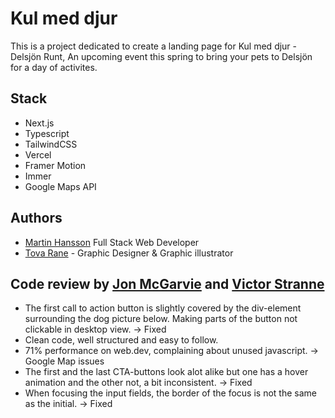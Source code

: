 # Kul med djur

This is a project dedicated to create a landing page for Kul med djur - Delsjön Runt, An upcoming event this spring to bring your pets to Delsjön for a day of activites.

## Stack

- Next.js
- Typescript
- TailwindCSS
- Vercel
- Framer Motion
- Immer
- Google Maps API

## Authors

- [Martin Hansson](https://next-portfolio-sooty-five.vercel.app) Full Stack Web Developer
- [Tova Rane](https://tovarane.com) - Graphic Designer & Graphic illustrator

## Code review by [Jon McGarvie](https://github.com/trilisen) and [Victor Stranne](https://github.com/Vstranne)

- The first call to action button is slightly covered by the div-element surrounding the dog picture below. Making parts of the button not clickable in desktop view. -> Fixed
- Clean code, well structured and easy to follow.
- 71% performance on web.dev, complaining about unused javascript. -> Google Map issues
- The first and the last CTA-buttons look alot alike but one has a hover animation and the other not, a bit inconsistent. -> Fixed
- When focusing the input fields, the border of the focus is not the same as the initial. -> Fixed
